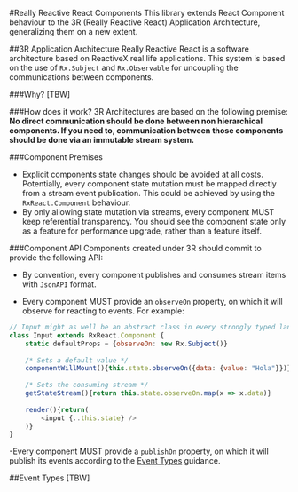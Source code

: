 #Really Reactive React Components
This library extends React Component behaviour to the 3R (Really Reactive React) Application Architecture, generalizing them on a new extent.

##3R Application Architecture
Really Reactive React is a software architecture based on ReactiveX real life applications. This system is based on the use of `Rx.Subject` and `Rx.Observable` for uncoupling the communications between components.

###Why?
[TBW]

###How does it work?
3R Architectures are based on the following premise: **No direct communication should be done between non hierarchical components. If you need to, communication between those components should be done via an immutable stream system.**

###Component Premises
- Explicit components state changes should be avoided at all costs. Potentially, every component state mutation must be mapped directly from a stream event publication. This could be achieved by using the `RxReact.Component` behaviour.
- By only allowing state mutation via streams, every component MUST keep referential transparency. You should see the component state only as a feature for performance upgrade, rather than a feature itself.

###Component API
Components created under 3R should commit to provide the following API:

- By convention, every component publishes and consumes stream items with `JsonAPI` format.

- Every component MUST provide an `observeOn` property, on which it will observe for reacting to events. For example:
```JAVASCRIPT
// Input might as well be an abstract class in every strongly typed language
class Input extends RxReact.Component {
    static defaultProps = {observeOn: new Rx.Subject()}
    
    /* Sets a default value */
    componentWillMount(){this.state.observeOn({data: {value: "Hola"}})}
    
    /* Sets the consuming stream */
    getStateStream(){return this.state.observeOn.map(x => x.data)}
    
    render(){return(
        <input {..this.state} />
    )}
}
```
-Every component MUST provide a `publishOn` property, on which it will publish its events according to the [Event Types](#EventTypes) guidance.

##Event Types
[TBW]
